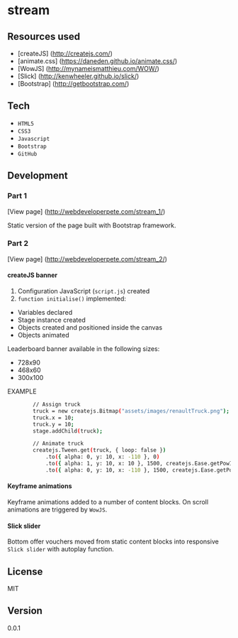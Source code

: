 # stream

## Resources used

* [createJS] (http://createjs.com/)
* [animate.css] (https://daneden.github.io/animate.css/)
* [WowJS] (http://mynameismatthieu.com/WOW/)
* [Slick] (http://kenwheeler.github.io/slick/)
* [Bootstrap] (http://getbootstrap.com/)


## Tech

* `HTML5`
* `CSS3`
* `Javascript`
* `Bootstrap`
* `GitHub`

## Development
### Part 1

[View page] (http://webdeveloperpete.com/stream_1/)

Static version of the page built with Bootstrap framework.

### Part 2

[View page] (http://webdeveloperpete.com/stream_2/)

#### createJS banner

1. Configuration JavaScript (`script.js`) created
2. `function initialise()` implemented:
* Variables declared
* Stage instance created
* Objects created and positioned inside the canvas
* Objects animated

Leaderboard banner available in the following sizes:
* 728x90
* 468x60
* 300x100

EXAMPLE
```sh
		// Assign truck
		truck = new createjs.Bitmap("assets/images/renaultTruck.png");
		truck.x = 10;
		truck.y = 10;
		stage.addChild(truck);

		// Animate truck
		createjs.Tween.get(truck, { loop: false })
		  	.to({ alpha: 0, y: 10, x: -110 }, 0)
		  	.to({ alpha: 1, y: 10, x: 10 }, 1500, createjs.Ease.getPowInOut(10))
		  	.to({ alpha: 0, y: 10, x: -110 }, 1500, createjs.Ease.getPowInOut(10))
```

#### Keyframe animations

Keyframe animations added to a number of content blocks. On scroll animations are triggered by `WowJS`.

#### Slick slider

Bottom offer vouchers moved from static content blocks into responsive `Slick slider` with autoplay function.

## License
MIT

## Version
0.0.1
